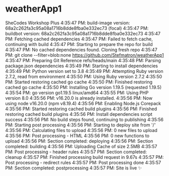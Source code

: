 # weatherApp1
SheCodes Workshop Plus
4:35:47 PM: build-image version: 68a2c262fa3c95a08a1716b8dde8fba0e332ec73 (focal)
4:35:47 PM: buildbot version: 68a2c262fa3c95a08a1716b8dde8fba0e332ec73
4:35:47 PM: Fetching cached dependencies
4:35:47 PM: Failed to fetch cache, continuing with build
4:35:47 PM: Starting to prepare the repo for build
4:35:47 PM: No cached dependencies found. Cloning fresh repo
4:35:47 PM: git clone --filter=blob:none https://github.com/Stefmatron/weatherApp1
4:35:47 PM: Preparing Git Reference refs/heads/main
4:35:48 PM: Parsing package.json dependencies
4:35:49 PM: Starting to install dependencies
4:35:49 PM: Python version set to 3.8
4:35:49 PM: Attempting Ruby version 2.7.2, read from environment
4:35:50 PM: Using Ruby version 2.7.2
4:35:50 PM: Started restoring cached go cache
4:35:50 PM: Finished restoring cached go cache
4:35:50 PM: Installing Go version 1.19.5 (requested 1.19.5)
4:35:54 PM: go version go1.19.5 linux/amd64
4:35:55 PM: Using PHP version 8.0
4:35:56 PM: v16.20.0 is already installed.
4:35:56 PM: Now using node v16.20.0 (npm v8.19.4)
4:35:56 PM: Enabling Node.js Corepack
4:35:56 PM: Started restoring cached build plugins
4:35:56 PM: Finished restoring cached build plugins
4:35:56 PM: Install dependencies script success
4:35:56 PM: No build steps found, continuing to publishing
4:35:56 PM: Starting post processing
4:35:56 PM: Starting to deploy site from '/'
4:35:56 PM: Calculating files to upload
4:35:56 PM: 0 new files to upload
4:35:56 PM: Post processing - HTML
4:35:56 PM: 0 new functions to upload
4:35:56 PM: Section completed: deploying
4:35:56 PM: Section completed: building
4:35:56 PM: Uploading Cache of size 2.5MB
4:35:57 PM: Post processing - header rules
4:35:57 PM: Section completed: cleanup
4:35:57 PM: Finished processing build request in 9.67s
4:35:57 PM: Post processing - redirect rules
4:35:57 PM: Post processing done
4:35:57 PM: Section completed: postprocessing
4:35:57 PM: Site is live ✨
